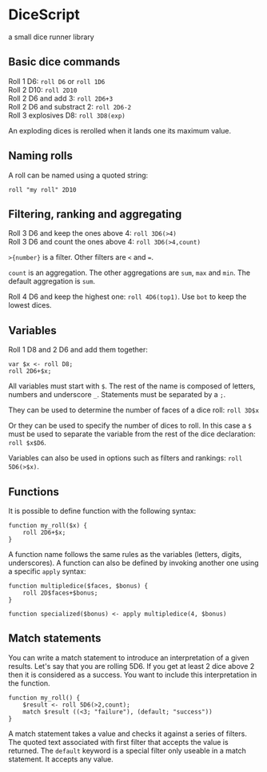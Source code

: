 # DiceScript

a small dice runner library

## Basic dice commands

Roll 1 D6: `roll D6` or `roll 1D6`  
Roll 2 D10: `roll 2D10`  
Roll 2 D6 and add 3: `roll 2D6+3`  
Roll 2 D6 and substract 2: `roll 2D6-2`  
Roll 3 explosives D8: `roll 3D8(exp)`

An exploding dices is rerolled when it lands one its maximum value.

## Naming rolls

A roll can be named using a quoted string:

```
roll "my roll" 2D10
```

## Filtering, ranking and aggregating

Roll 3 D6 and keep the ones above 4: `roll 3D6(>4)`  
Roll 3 D6 and count the ones above 4: `roll 3D6(>4,count)`

`>{number}` is a filter. Other filters are `<` and `=`.

`count` is an aggregation. The other aggregations are `sum`, `max` and `min`.
The default aggregation is `sum`.

Roll 4 D6 and keep the highest one: `roll 4D6(top1)`. Use `bot` to keep the
lowest dices.

## Variables

Roll 1 D8 and 2 D6 and add them together:

```
var $x <- roll D8;
roll 2D6+$x;
```

All variables must start with `$`. The rest of the name is composed of letters,
numbers and underscore `_`. Statements must be separated by a `;`.

They can be used to determine the number of faces of a dice roll: `roll 3D$x`

Or they can be used to specify the number of dices to roll. In this case a `$`
must be used to separate the variable from the rest of the dice declaration:
`roll $x$D6`.

Variables can also be used in options such as filters and rankings: `roll 5D6(>$x)`.

## Functions

It is possible to define function with the following syntax:

```
function my_roll($x) {
    roll 2D6+$x;
}
```

A function name follows the same rules as the variables (letters, digits,
underscores). A function can also be defined by invoking another one using a
specific `apply` syntax:

```
function multipledice($faces, $bonus) {
    roll 2D$faces+$bonus;
}

function specialized($bonus) <- apply multipledice(4, $bonus)
```

## Match statements

You can write a match statement to introduce an interpretation of a given
results. Let's say that you are rolling 5D6. If you get at least 2 dice above 2
then it is considered as a success. You want to include this interpretation in
the function.

```
function my_roll() {
    $result <- roll 5D6(>2,count);
    match $result ((<3; "failure"), (default; "success"))
}
```

A match statement takes a value and checks it against a series of filters. The
quoted text associated with first filter that accepts the value is returned. The
`default` keyword is a special filter only useable in a match statement. It
accepts any value.
